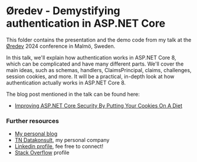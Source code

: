 # Øredev - Demystifying authentication in ASP.NET Core
This folder contains the presentation and the demo code from my talk at the <a href="https://oredev.org" target="_blank">Øredev</a> 2024 conference in Malmö, Sweden.

In this talk, we'll explain how authentication works in ASP.NET Core 8, which can be 
complicated and have many different parts. We'll cover the main ideas, such as schemas, 
handlers, ClaimsPrincipal, claims, challenges, session cookies, and more. It will be a 
practical, in-depth look at how authentication actually works in ASP.NET Core 8. 


The blog post mentioned in the talk can be found here:
* <a href="https://nestenius.se/net/improving-asp-net-core-security-by-putting-your-cookies-on-a-diet/">Improving ASP.NET Core Security By Putting Your Cookies On A Diet</a>


  

### Further resources
* <a href="https://nestenius.se/" target="_blank">My personal blog</a>
* <a href="https://tn-data.se/" target="_blank">TN Datakonsult</a>, my personal company
* <a href="https://www.linkedin.com/in/torenestenius/" target="_blank">Linkedin profile</a>, fee free to connect!
* <a href="https://stackoverflow.com/users/68490/tore-nestenius" target="_blank">Stack Overflow</a> profile

 
 
